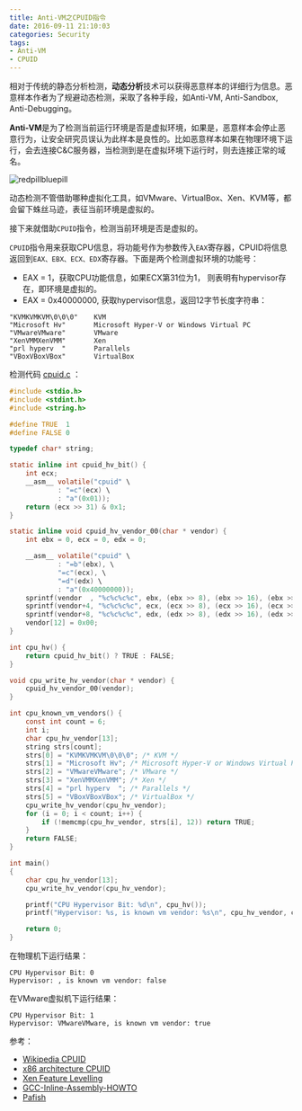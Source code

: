```yaml
---
title: Anti-VM之CPUID指令
date: 2016-09-11 21:10:03
categories: Security
tags:
- Anti-VM
- CPUID
---
```


相对于传统的静态分析检测，**动态分析**技术可以获得恶意样本的详细行为信息。恶意样本作者为了规避动态检测，采取了各种手段，如Anti-VM, Anti-Sandbox, Anti-Debugging。

**Anti-VM**是为了检测当前运行环境是否是虚拟环境，如果是，恶意样本会停止恶意行为，让安全研究员误认为此样本是良性的。比如恶意样本如果在物理环境下运行，会去连接C&C服务器，当检测到是在虚拟环境下运行时，则去连接正常的域名。

<!-- more -->

![redpillbluepill](http://7xtc3e.com1.z0.glb.clouddn.com/MatrixBluePillRedPill2.jpg)

动态检测不管借助哪种虚拟化工具，如VMware、VirtualBox、Xen、KVM等，都会留下蛛丝马迹，表征当前环境是虚拟的。

接下来就借助`CPUID`指令，检测当前环境是否是虚拟的。

`CPUID`指令用来获取CPU信息，将功能号作为参数传入`EAX`寄存器，CPUID将信息返回到`EAX、EBX、ECX、EDX`寄存器。下面是两个检测虚拟环境的功能号：

- EAX = 1，获取CPU功能信息，如果ECX第31位为1， 则表明有hypervisor存在，即环境是虚拟的。
- EAX = 0x40000000, 获取hypervisor信息，返回12字节长度字符串：

```
"KVMKVMKVM\0\0\0"    KVM
"Microsoft Hv"       Microsoft Hyper-V or Windows Virtual PC
"VMwareVMware"       VMware
"XenVMMXenVMM"       Xen
"prl hyperv  "       Parallels
"VBoxVBoxVBox"       VirtualBox
```

检测代码 [cpuid.c](https://github.com/consen/demo/blob/master/c/syntax/asm/cpuid2.c) ：

```c
#include <stdio.h>
#include <stdint.h>
#include <string.h>

#define TRUE  1
#define FALSE 0

typedef char* string;

static inline int cpuid_hv_bit() {
    int ecx;
    __asm__ volatile("cpuid" \
            : "=c"(ecx) \
            : "a"(0x01));
    return (ecx >> 31) & 0x1;
}

static inline void cpuid_hv_vendor_00(char * vendor) {
    int ebx = 0, ecx = 0, edx = 0;

    __asm__ volatile("cpuid" \
            : "=b"(ebx), \
            "=c"(ecx), \
            "=d"(edx) \
            : "a"(0x40000000));
    sprintf(vendor  , "%c%c%c%c", ebx, (ebx >> 8), (ebx >> 16), (ebx >> 24));
    sprintf(vendor+4, "%c%c%c%c", ecx, (ecx >> 8), (ecx >> 16), (ecx >> 24));
    sprintf(vendor+8, "%c%c%c%c", edx, (edx >> 8), (edx >> 16), (edx >> 24));
    vendor[12] = 0x00;
}

int cpu_hv() {
    return cpuid_hv_bit() ? TRUE : FALSE;
}

void cpu_write_hv_vendor(char * vendor) {
    cpuid_hv_vendor_00(vendor);
}

int cpu_known_vm_vendors() {
    const int count = 6;
    int i;
    char cpu_hv_vendor[13];
    string strs[count];
    strs[0] = "KVMKVMKVM\0\0\0"; /* KVM */
    strs[1] = "Microsoft Hv"; /* Microsoft Hyper-V or Windows Virtual PC */
    strs[2] = "VMwareVMware"; /* VMware */
    strs[3] = "XenVMMXenVMM"; /* Xen */
    strs[4] = "prl hyperv  "; /* Parallels */
    strs[5] = "VBoxVBoxVBox"; /* VirtualBox */
    cpu_write_hv_vendor(cpu_hv_vendor);
    for (i = 0; i < count; i++) {
        if (!memcmp(cpu_hv_vendor, strs[i], 12)) return TRUE;
    }
    return FALSE;
}

int main()
{
    char cpu_hv_vendor[13];
    cpu_write_hv_vendor(cpu_hv_vendor);

    printf("CPU Hypervisor Bit: %d\n", cpu_hv());
    printf("Hypervisor: %s, is known vm vendor: %s\n", cpu_hv_vendor, cpu_known_vm_vendors() ? "true" : "false");

    return 0;
}
```

在物理机下运行结果：

```
CPU Hypervisor Bit: 0
Hypervisor: , is known vm vendor: false
```

在VMware虚拟机下运行结果：

```
CPU Hypervisor Bit: 1
Hypervisor: VMwareVMware, is known vm vendor: true
```

参考：

- [Wikipedia CPUID](https://en.wikipedia.org/wiki/CPUID)
- [x86 architecture CPUID](http://www.sandpile.org/x86/cpuid.htm)
- [Xen Feature Levelling](http://xenbits.xen.org/docs/unstable/features/feature-levelling.html)
- [GCC-Inline-Assembly-HOWTO](http://www.ibiblio.org/gferg/ldp/GCC-Inline-Assembly-HOWTO.html)
- [Pafish](https://github.com/a0rtega/pafish)
